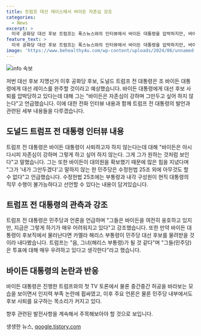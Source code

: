 ```yaml
---
title: 트럼프 대선 레이스에서 바이든 자존심 강조
categories:
  - News
excerpt: >
  미국 공화당 대선 후보 트럼프는 폭스뉴스와의 인터뷰에서 바이든 대통령을 압박하지만, 바이든의 자존심을 강조하며 후보 사퇴는 기대하기 어려울 것이라고 언급했다. 또한, 바이든이 후보직을 사퇴하지 않는 한 민주당은 수정헌법 25조 이외에는 어떠한 조치도 취할 수 없다고 밝혔다. 트럼프는 바이든의 후보 사퇴 시 카멜라 해리스 부통령이 후보를 대신할 것으로 내다봤으며, 바이든의 토론 중 인지력 부족 논란과 후보 사퇴 요구가 커지고 있다고 언급했다.
feature_text: >
  미국 공화당 대선 후보 트럼프는 폭스뉴스와의 인터뷰에서 바이든 대통령을 압박하지만, 바이든의 자존심을 강조하며 후보 사퇴는 기대하기 어려울 것이라고 언급했다. 또한, 바이든이 후보직을 사퇴하지 않는 한 민주당은 수정헌법 25조 이외에는 어떠한 조치도 취할 수 없다고 밝혔다. 트럼프는 바이든의 후보 사퇴 시 카멜라 해리스 부통령이 후보를 대신할 것으로 내다봤으며, 바이든의 토론 중 인지력 부족 논란과 후보 사퇴 요구가 커지고 있다고 언급했다.
image: 'https://www.behealthy4u.com/wp-content/uploads/2024/06/unnamed-file.png'
---
```


<p><img src="https://www.behealthy4u.com/wp-content/uploads/2024/06/unnamed-file.png" alt="info 속보" /></p>

<p>저번 대선 후보 지명선거 이후 공화당 후보, 도널드 트럼프 전 대통령은 조 바이든 대통령에게 대선 레이스를 완주할 것이라고 예상했습니다. 바이든 대통령에게 대선 후보 사퇴를 압박당하고 있다는데 대해 그는 "바이든은 자존심이 강하며 그만두고 싶어 하지 않는다"고 언급했습니다. 이에 대한 전화 인터뷰 내용과 함께 트럼프 전 대통령의 발언과 관련된 세부 내용들을 다루겠습니다.</p>

<h2 data-ke-size="size26">도널드 트럼프 전 대통령 인터뷰 내용</h2>

<p data-ke-size="size16">트럼프 전 대통령은 바이든 대통령이 사퇴하고자 하지 않는다는데 대해 "바이든은 아시다시피 자존심이 강하며 그렇게 하고 싶어 하지 않는다. 그게 그가 원하는 것처럼 보인다"고 말했습니다. 그는 또한 바이든이 대의원을 확보했기 때문에 많은 힘을 지녔다며 "그가 '내가 그만두겠다'고 말하지 않는 한 민주당은 수정헌법 25조 외에 아무것도 할 수 없다"고 언급했습니다. 수정헌법 25조에는 부통령과 내각 구성원이 현직 대통령의 직무 수행이 불가능하다고 선언할 수 있다는 내용이 담겨있습니다.</p>

<h2 data-ke-size="size26">트럼프 전 대통령의 관측과 강조</h2>

<p data-ke-size="size16">트럼프 전 대통령은 민주당과 언론을 언급하며 "그들은 바이든을 여전히 옹호하고 있지만, 지금은 그렇게 하기가 매우 어려워지고 있다"고 강조했습니다. 또한 만약 바이든 대통령이 후보직에서 물러난다면 카멜라 해리스 부통령이 민주당 대선 후보를 물려받을 것이라 내다봤습니다. 트럼프는 "음, 그녀(해리스 부통령)가 될 것 같다"며 "그들(민주당)은 투표에 대해 매우 우려하고 있다고 생각한다"라고 했습니다.</p>

<h2 data-ke-size="size26">바이든 대통령의 논란과 반응</h2>

<p data-ke-size="size16">바이든 대통령은 진행한 트럼프와의 첫 TV 토론에서 물론 중간중간 허공을 바라보는 모습을 보이면서 인지력 부족 논란에 휩싸였고, 이후 주요 언론은 물론 민주당 내부에서도 후보 사퇴를 요구하는 목소리가 커지고 있다.</p>

<p>향후 관련된 발전사항을 계속해서 주목해보아야 할 것으로 보입니다.</p>
생생한 뉴스, <a href="https://qoogle.tistory.com" rel="dofollow">qoogle.tistory.com</a>


